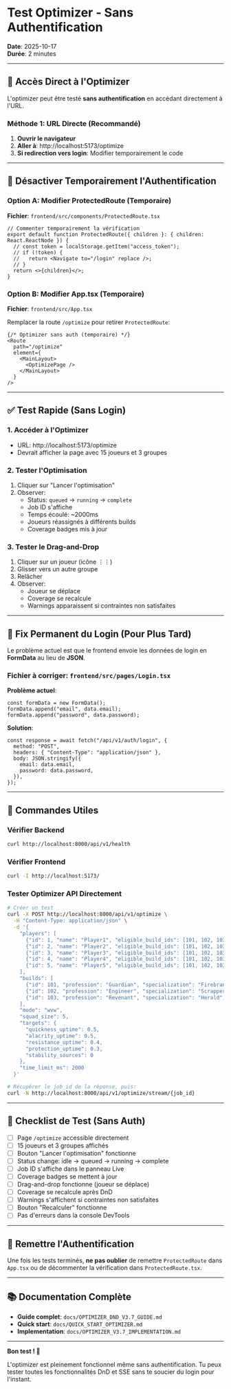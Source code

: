 # Test Optimizer - Sans Authentification

**Date**: 2025-10-17  
**Durée**: 2 minutes

---

## 🚀 Accès Direct à l'Optimizer

L'optimizer peut être testé **sans authentification** en accédant directement à l'URL.

### Méthode 1: URL Directe (Recommandé)

1. **Ouvrir le navigateur**
2. **Aller à**: http://localhost:5173/optimize
3. **Si redirection vers login**: Modifier temporairement le code

---

## 🔧 Désactiver Temporairement l'Authentification

### Option A: Modifier ProtectedRoute (Temporaire)

**Fichier**: `frontend/src/components/ProtectedRoute.tsx`

```tsx
// Commenter temporairement la vérification
export default function ProtectedRoute({ children }: { children: React.ReactNode }) {
  // const token = localStorage.getItem("access_token");
  // if (!token) {
  //   return <Navigate to="/login" replace />;
  // }
  return <>{children}</>;
}
```

### Option B: Modifier App.tsx (Temporaire)

**Fichier**: `frontend/src/App.tsx`

Remplacer la route `/optimize` pour retirer `ProtectedRoute`:

```tsx
{/* Optimizer sans auth (temporaire) */}
<Route
  path="/optimize"
  element={
    <MainLayout>
      <OptimizePage />
    </MainLayout>
  }
/>
```

---

## ✅ Test Rapide (Sans Login)

### 1. Accéder à l'Optimizer
- URL: http://localhost:5173/optimize
- Devrait afficher la page avec 15 joueurs et 3 groupes

### 2. Tester l'Optimisation
1. Cliquer sur "Lancer l'optimisation"
2. Observer:
   - Status: `queued` → `running` → `complete`
   - Job ID s'affiche
   - Temps écoulé: ~2000ms
   - Joueurs réassignés à différents builds
   - Coverage badges mis à jour

### 3. Tester le Drag-and-Drop
1. Cliquer sur un joueur (icône ⋮⋮)
2. Glisser vers un autre groupe
3. Relâcher
4. Observer:
   - Joueur se déplace
   - Coverage se recalcule
   - Warnings apparaissent si contraintes non satisfaites

---

## 🐛 Fix Permanent du Login (Pour Plus Tard)

Le problème actuel est que le frontend envoie les données de login en **FormData** au lieu de **JSON**.

### Fichier à corriger: `frontend/src/pages/Login.tsx`

**Problème actuel**:
```tsx
const formData = new FormData();
formData.append("email", data.email);
formData.append("password", data.password);
```

**Solution**:
```tsx
const response = await fetch("/api/v1/auth/login", {
  method: "POST",
  headers: { "Content-Type": "application/json" },
  body: JSON.stringify({
    email: data.email,
    password: data.password,
  }),
});
```

---

## 📝 Commandes Utiles

### Vérifier Backend
```bash
curl http://localhost:8000/api/v1/health
```

### Vérifier Frontend
```bash
curl -I http://localhost:5173/
```

### Tester Optimizer API Directement
```bash
# Créer un test
curl -X POST http://localhost:8000/api/v1/optimize \
  -H "Content-Type: application/json" \
  -d '{
    "players": [
      {"id": 1, "name": "Player1", "eligible_build_ids": [101, 102, 103]},
      {"id": 2, "name": "Player2", "eligible_build_ids": [101, 102, 103]},
      {"id": 3, "name": "Player3", "eligible_build_ids": [101, 102, 103]},
      {"id": 4, "name": "Player4", "eligible_build_ids": [101, 102, 103]},
      {"id": 5, "name": "Player5", "eligible_build_ids": [101, 102, 103]}
    ],
    "builds": [
      {"id": 101, "profession": "Guardian", "specialization": "Firebrand", "mode": "wvw"},
      {"id": 102, "profession": "Engineer", "specialization": "Scrapper", "mode": "wvw"},
      {"id": 103, "profession": "Revenant", "specialization": "Herald", "mode": "wvw"}
    ],
    "mode": "wvw",
    "squad_size": 5,
    "targets": {
      "quickness_uptime": 0.5,
      "alacrity_uptime": 0.5,
      "resistance_uptime": 0.4,
      "protection_uptime": 0.3,
      "stability_sources": 0
    },
    "time_limit_ms": 2000
  }'

# Récupérer le job_id de la réponse, puis:
curl -N http://localhost:8000/api/v1/optimize/stream/{job_id}
```

---

## 🎯 Checklist de Test (Sans Auth)

- [ ] Page `/optimize` accessible directement
- [ ] 15 joueurs et 3 groupes affichés
- [ ] Bouton "Lancer l'optimisation" fonctionne
- [ ] Status change: idle → queued → running → complete
- [ ] Job ID s'affiche dans le panneau Live
- [ ] Coverage badges se mettent à jour
- [ ] Drag-and-drop fonctionne (joueur se déplace)
- [ ] Coverage se recalcule après DnD
- [ ] Warnings s'affichent si contraintes non satisfaites
- [ ] Bouton "Recalculer" fonctionne
- [ ] Pas d'erreurs dans la console DevTools

---

## 🔄 Remettre l'Authentification

Une fois les tests terminés, **ne pas oublier** de remettre `ProtectedRoute` dans `App.tsx` ou de décommenter la vérification dans `ProtectedRoute.tsx`.

---

## 📚 Documentation Complète

- **Guide complet**: `docs/OPTIMIZER_DND_V3.7_GUIDE.md`
- **Quick start**: `docs/QUICK_START_OPTIMIZER.md`
- **Implementation**: `docs/OPTIMIZER_V3.7_IMPLEMENTATION.md`

---

**Bon test ! 🚀**

L'optimizer est pleinement fonctionnel même sans authentification. Tu peux tester toutes les fonctionnalités DnD et SSE sans te soucier du login pour l'instant.
